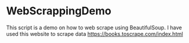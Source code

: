 # WebScrappingDemo
This script is a demo on how to web scrape using BeautifulSoup.
I have used this website to scrape data https://books.toscrape.com/index.html
